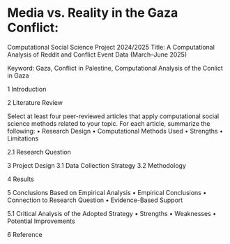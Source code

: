 # Media vs. Reality in the Gaza Conflict:


Computational Social Science Project 2024/2025
Title: A Computational Analysis of Reddit and Conflict Event Data (March–June 2025)

Keyword: Gaza, Conflict in Palestine, Computational Analysis of the Conlict in Gaza

1 Introduction

2 Literature Review

Select at least four peer-reviewed articles that apply computational social science methods related to your topic. For each article, summarize the following:
• Research Design
• Computational Methods Used
• Strengths
• Limitations

2.1 Research Question

3 Project Design
3.1 Data Collection Strategy
3.2 Methodology

4 Results

5 Conclusions Based on Empirical Analysis
• Empirical Conclusions
• Connection to Research Question • Evidence-Based Support

5.1 Critical Analysis of the Adopted Strategy
• Strengths
• Weaknesses
• Potential Improvements

6 Reference
